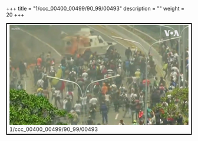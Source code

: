 +++
title = "1/ccc_00400_00499/90_99/00493"
description = ""
weight = 20
+++

<table style="border:2px solid black;max-width:800px;max-height:800px;" 
><tr><td>
<img class="center-fit-jpg"
src="/jpg_/aaa_20190430_NxaOmWaI8sI_00492.jpg">
1/ccc_00400_00499/90_99/00493
</img></td></tr></table>
